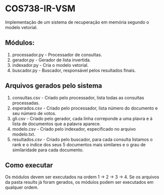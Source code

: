 # COS738-IR-VSM
Implementação de um sistema de recuperação em memória segundo o modelo vetorial.

Módulos:
--
1. processador.py - Processador de consultas.
2. gerador.py - Gerador de lista invertida.
3. indexador.py - Cria o modelo vetorial.
4. buscador.py - Buscador, responsável pelos resultados finais.

Arquivos gerados pelo sistema
--
1. consultas.csv - Criado pelo processador, lista todas as consultas processadas.
2. esperados.csv - Criado pelo processador, lista número do documento e seu número de votos.
3. gli.csv - Criado pelo gerador, cada linha correponde a uma plavra e à lista de documentos que a palavra aparece.
4. modelo.csv - Criado pelo indexador, especificado no arquivo modelo.txt.
5. resultados.csv - Criado pelo buscador, para cada consulta listamos o rank e o índice dos seus 5 documentos mais similares e o grau de similaridade para cada documento.

Como executar
--
Os módulos devem ser executados na ordem 1 -> 2 -> 3 -> 4. Se os arquivos da pasta results já foram gerados, os módulos podem ser executados em qualquer ordem.
